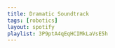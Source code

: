 ```yaml
---
title: Dramatic Soundtrack
tags: [robotics]
layout: spotify
playlist: 3P9ptA4qEqHCIMkLaVsE5h
---
```

